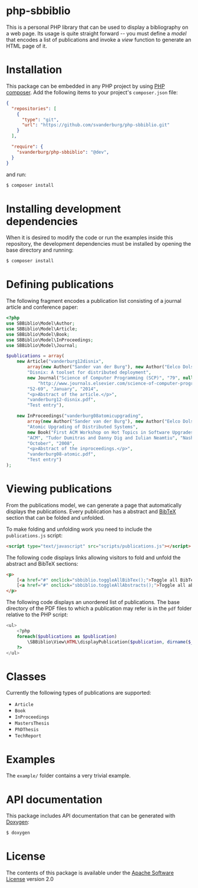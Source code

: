 php-sbbiblio
============
This is a personal PHP library that can be used to display a bibliography on a
web page. Its usage is quite straight forward -- you must define a *model* that
encodes a list of publications and invoke a *view* function to generate an HTML
page of it.

Installation
============
This package can be embedded in any PHP project by using
[PHP composer](https://getcomposer.org). Add the following items to your
project's `composer.json` file:

```json
{
  "repositories": [
    {
      "type": "git",
      "url": "https://github.com/svanderburg/php-sbbiblio.git"
    }
  ],

  "require": {
    "svanderburg/php-sbbiblio": "@dev",
  }
}
```

and run:

```bash
$ composer install
```

Installing development dependencies
===================================
When it is desired to modify the code or run the examples inside this
repository, the development dependencies must be installed by opening
the base directory and running:

```bash
$ composer install
```


Defining publications
=====================
The following fragment encodes a publication list consisting of a journal article
and conference paper:

```php
<?php
use SBBiblio\Model\Author;
use SBBiblio\Model\Article;
use SBBiblio\Model\Book;
use SBBiblio\Model\InProceedings;
use SBBiblio\Model\Journal;

$publications = array(
    new Article("vanderburg12disnix",
        array(new Author("Sander van der Burg"), new Author("Eelco Dolstra")),
        "Disnix: A toolset for distributed deployment",
        new Journal("Science of Computer Programming (SCP)", "79", null,
            "http://www.journals.elsevier.com/science-of-computer-programming", "Elsevier"),
        "52-69", "January", "2014",
        "<p>Abstract of the article.</p>",
        "vanderburg12-disnix.pdf",
        "Test entry"),

    new InProceedings("vanderburg08atomicupgrading",
        array(new Author("Sander van der Burg"), new Author("Eelco Dolstra"), new Author("Merijn de Jonge")),
        "Atomic Upgrading of Distributed Systems",
        new Book("First ACM Workshop on Hot Topics in Software Upgrades (HotSWUp)", "http://www.hotswup.org/2008",
        "ACM", "Tudor Dumitras and Danny Dig and Iulian Neamtiu", "Nashville, Tennessee, USA"),
        "October", "2008",
        "<p>Abstract of the inproceedings.</p>",
        "vanderburg08-atomic.pdf",
        "Test entry")
);
```

Viewing publications
====================
From the publications model, we can generate a page that automatically displays
the publications. Every publication has a abstract and [BibTeX](http://www.bibtex.org)
section that can be folded and unfolded.

To make folding and unfolding work you need to include the `publications.js`
script:

```html
<script type="text/javascript" src="scripts/publications.js"></script>
```

The following code displays links allowing visitors to fold and unfold the
abstract and BibTeX sections:

```html
<p>
    [<a href="#" onclick="sbbiblio.toggleAllBibTex();">Toggle all BibTex references</a>]
    [<a href="#" onclick="sbbiblio.toggleAllAbstracts();">Toggle all abstracts</a>]
</p>
```

The following code displays an unordered list of publications. The base directory
of the PDF files to which a publication may refer is in the `pdf` folder relative
to the PHP script:

```php
<ul>
    <?php
    foreach($publications as $publication)
        \SBBiblio\View\HTML\displayPublication($publication, dirname($_SERVER["PHP_SELF"])."/pdf");
    ?>
</ul>
```

Classes
=======
Currently the following types of publications are supported:

* `Article`
* `Book`
* `InProceedings`
* `MastersThesis`
* `PhDThesis`
* `TechReport`

Examples
========
The `example/` folder contains a very trivial example.

API documentation
=================
This package includes API documentation that can be generated with
[Doxygen](https://www.doxygen.nl):

```bash
$ doxygen
```

License
=======
The contents of this package is available under the [Apache Software License](http://www.apache.org/licenses/LICENSE-2.0.html)
version 2.0
